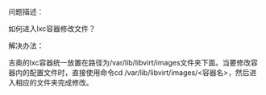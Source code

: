 问题描述：

如何进入lxc容器修改文件？


解决办法：

吉奥的lxc容器统一放置在路径为/var/lib/libvirt/images文件夹下面。当要修改容器内的配置文件时，直接使用命令cd /var/lib/libvirt/images/<容器名>，然后进入相应的文件夹完成修改。
